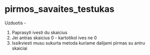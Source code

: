 # pirmos_savaites_testukas

Uzduotis - 
1. Paprasyti ivesti du skaicius
2. Jei antras skaicius 0 - kartotikol ives ne 0
3. Issikviesti musu sukurta metoda kuriame dalijami pirmas su antru skaiciai
